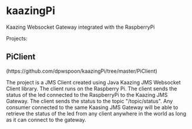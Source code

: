 kaazingPi
=========

Kaazing Websocket Gateway integrated with the RaspberryPi

Projects:

<h2>PiClient</h2> (https://github.com/dpwspoon/kaazingPi/tree/master/PiClient)

The project is a JMS Client created using Java Kaazing JMS Websocket Client library. The client runs on the Raspberry Pi.
The client sends the status of the led connected to the RaspberryPi to the Kaazing JMS Gateway. The client sends the status to 
the topic "/topic/status". Any consumer connected to the same Kaasing JMS Gateway will be able to retrieve the status of 
the led from any client anywhere in the world as long as it can connect to the gateway.


